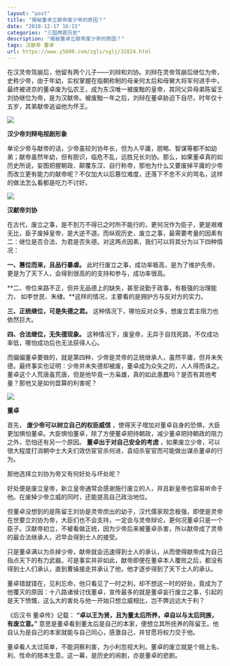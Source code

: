```yaml
---
layout: "post"
title: "揭秘董卓立献帝废少帝的原因？"
date: "2018-12-17 16:15"
categories: "三国两晋历史"
description: "揭秘董卓立献帝废少帝的原因？"
tags: 汉献帝 董卓
url: https://www.y5000.com/zgls/sglj/32824.html
---
```






在汉灵帝驾崩后，他留有两个儿子——刘辩和刘协。刘辩在灵帝驾崩后继位为帝，史称少帝，由于年幼，实权掌握在临朝称制的母亲何太后和母舅大将军何进手中，最终被进京的董卓废为弘农王，成为东汉唯一被废黜的皇帝，其同父异母弟陈留王刘协继位为帝，是为汉献帝。被废黜一年之后，刘辩在董卓胁迫下自尽，时年仅十五岁，其弟献帝追谥他为怀王。

![](https://img.y5000.com/uploads/allimg/180912/15-1P9121150233P.jpg)

**汉少帝刘辩电视剧形象**

单论少帝与献帝的话，少帝虽较刘协年长，但为人平庸，胆略、智谋等都不如幼弟；献帝虽然年幼，但有胆识，临危不乱，远胜兄长刘协。那么，如果董卓真的如历史所说，妄图把握朝政、颠覆东汉、自行称帝，那他为什么又要废掉平庸的少帝而改立更有能力的献帝呢？不仅加大以后篡位难度，还落下不忠不义的骂名，这样的做法怎么看都是吃力不讨好。

![](https://img.y5000.com/uploads/allimg/180912/15-1P912115200E0.jpg)

**汉献帝刘协**

在古代，废立之事，是不到万不得已之时所不能行的，更何况作为臣子，更是艰难无比，臣子废掉皇帝，是大逆不道。而纵观历史，废立之事，最需要考量的因素有二：继位是否合法、为君是否失德。对这两点因素，我们可以将其分为以下四种情况：

**一、篡位而来，且品行暴虐。** 此时行废立之事，成功率极高，是为了维护先帝，更是为了天下人，会得到很高的的支持和参与，成功率很高。

**二、帝位来路不正，但并无品德上的缺失，甚至说勤于政事，有极强的治理能力， 如李世民、朱棣。**这样的情况，主要看的是拥护方与反对方的实力。

**三、正统继位，可是失德之君。** 这种情况下，哪怕反对众多，想废立君主阻力也依然巨大。

**四、合法继位，无失德现象。** 这种情况下，废皇帝，无异于自找死路，不仅成功率低，哪怕成功后也无法获得人心。

而偏偏董卓要做的，就是第四种，少帝是灵帝的正统继承人，虽然平庸，但并未失德。最终事实也证明：少帝并未失德却被废，董卓成为众矢之的，人人得而诛之。董卓这个人荒唐虽荒唐，但是他毕竟一方枭雄，真的如此愚蠢吗？是否有其他考量？那他又是如何盘算的利害呢？

![](https://img.y5000.com/uploads/allimg/180912/15-1P91212555B29.jpg)

**董卓**

首先， **废少帝可以树立自己的权臣威信**
，使得天子增加对董卓自身的恐惧，大臣更加惧怕董卓。大臣惧怕董卓，除了方便董卓把持朝政，减少董卓把持朝政的阻力之外，恐怕还有另一个原因。
**董卓出于对自己安全的考虑** ，如果废立少帝，可以很大程度打消朝中士大夫们效仿宦官杀何进，袁绍杀宦官而可能做出谋杀董卓的行为。

那他选择立刘协为帝又有何好处与坏处呢？

好处便是废立皇帝，新立皇帝通常会感谢施行废立的人，并且新皇帝也容易听命于他。在废掉少帝立威的同时，还能提高自己政治地位。

但董卓没想到的是陈留王刘协是灵帝庶出的幼子，汉代儒家观念极强，即使是灵帝在世要立刘协为帝，大臣们也不会支持，一定会与灵帝辩论，更何况董卓只是一个臣子。汉献帝初立，不被看做正统，因为少帝后来被董卓杀害，所以献帝成了灵帝的最合法继承人，迟早会得到士人的接受。

只是董卓满以为杀掉少帝，献帝就会迅速得到士人的承认，从而使得献帝成为自己指点天下的有力武器。可是事实并非如此，献帝即便在董卓本人覆败之后，都没有得到士人们承认，直到曹操接走并承认了他，他才逐步得到了天下士人的承认。

董卓错就错在，见利忘命，他只看见了一时之利，却不想这一时的好处，竟成为了他覆灭的原因：十八路诸侯讨伐董卓，宣传最多的就是董卓妄行废立之事，引起的是天下愤慨，这么大的害处与他一开始只想立威相比，岂不弊远远大于利？

《后汉书 董卓传》记载： **“卓以王为贤，且为董太后所养，卓自以与太后同族，有废立意。”**
意思是董卓看到董太后是自己的本家，便想立其所抚养的陈留王。他自认为是自己的本家就能与自己同心，感激自己，并甘愿将权力交于他。

董卓看人太过简单，不能洞察利害，为小利忽视大利。董卓的废立就是个赔上名、利、性命的赔本生意。这一幕，是历史的闹剧，亦是董卓的悲剧。
